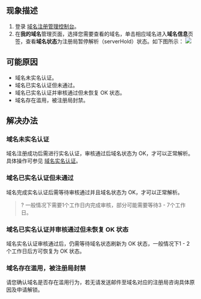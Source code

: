 ## 现象描述
1. 登录 [域名注册管理控制台](https://console.cloud.tencent.com/domain)。
2. 在**我的域名**管理页面，选择您需要查看的域名，单击相应域名进入**域名信息**页签，查看**域名状态**为注册局暂停解析（serverHold）状态。如下图所示：
![](https://qcloudimg.tencent-cloud.cn/raw/3aaf6b3156361b07c017bf7833344b80.png)

## 可能原因
- 域名未实名认证。
- 域名已实名认证但未通过。
- 域名已实名认证并审核通过但未恢复 OK 状态。
- 域名存在滥用，被注册局封禁。

## 解决办法
### 域名未实名认证
域名注册成功后需进行实名认证，审核通过后域名状态为 OK，才可以正常解析。具体操作可参见 [域名实名认证](https://cloud.tencent.com/document/product/242/6707)。

### 域名已实名认证但未通过
域名完成实名认证后需等待审核通过并且域名状态为 OK，才可以正常解析。
>? 一般情况下需要1个工作日内完成审核，部分可能需要等待3 - 7个工作日。

### 域名已实名认证并审核通过但未恢复 OK 状态
域名实名认证审核通过后，仍需等待域名状态刷新为 OK 状态，一般情况下1 - 2个工作日后方可恢复为 OK 状态。

### 域名存在滥用，被注册局封禁
请您确认域名是否存在滥用行为，若无请发送邮件至域名对应的注册局咨询具体原因及申请解锁。
